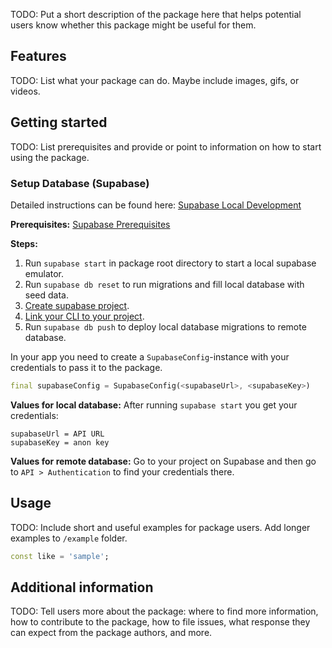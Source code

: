 <!-- 
This README describes the package. If you publish this package to pub.dev,
this README's contents appear on the landing page for your package.

For information about how to write a good package README, see the guide for
[writing package pages](https://dart.dev/guides/libraries/writing-package-pages). 

For general information about developing packages, see the Dart guide for
[creating packages](https://dart.dev/guides/libraries/create-library-packages)
and the Flutter guide for
[developing packages and plugins](https://flutter.dev/developing-packages). 
-->

TODO: Put a short description of the package here that helps potential users
know whether this package might be useful for them.

## Features

TODO: List what your package can do. Maybe include images, gifs, or videos.

## Getting started

TODO: List prerequisites and provide or point to information on how to
start using the package.

### Setup Database (Supabase)

Detailed instructions can be found here: [Supabase Local Development](https://supabase.com/docs/guides/local-development)

**Prerequisites:** [Supabase Prerequisites](https://supabase.com/docs/guides/local-development#prerequisites)

**Steps:**

1. Run `supabase start` in package root directory to start a local supabase emulator.
2. Run `supabase db reset` to run migrations and fill local database with seed data.
3. [Create supabase project](https://app.supabase.com/).
4. [Link your CLI to your project](https://supabase.com/docs/guides/local-development#linking-your-project).
5. Run `supabase db push` to deploy local database migrations to remote database.

In your app you need to create a `SupabaseConfig`-instance with your credentials to pass it to the package.

```dart
final supabaseConfig = SupabaseConfig(<supabaseUrl>, <supabaseKey>)
```

**Values for local database:**
After running `supabase start` you get your credentials:

```console
supabaseUrl = API URL
supabaseKey = anon key
```

**Values for remote database:**
Go to your project on Supabase and then go to `API > Authentication` to find your credentials there.

## Usage

TODO: Include short and useful examples for package users. Add longer examples
to `/example` folder. 

```dart
const like = 'sample';
```

## Additional information

TODO: Tell users more about the package: where to find more information, how to 
contribute to the package, how to file issues, what response they can expect 
from the package authors, and more.

